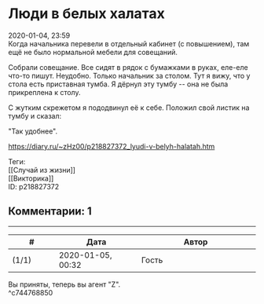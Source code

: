 Люди в белых халатах
====================

  
2020-01-04, 23:59  
 Когда начальника перевели в отдельный кабинет (с повышением), там ещё не было нормальной мебели для совещаний.   
   
 Собрали совещание. Все сидят в рядок с бумажками в руках, еле-еле что-то пишут. Неудобно. Только начальник за столом. Тут я вижу, что у стола есть приставная тумба. Я дёрнул эту тумбу -- она не была прикреплена к столу.   
   
 С жутким скрежетом я пододвинул её к себе. Положил свой листик на тумбу и сказал:   
   
 "Так удобнее".   
  
<https://diary.ru/~zHz00/p218827372_lyudi-v-belyh-halatah.htm>  
  
Теги:  
[[Случай из жизни]]  
[[Викторика]]  
ID: p218827372  


Комментарии: 1
--------------

  


---



|         #         |              Дата              |                     Автор                     |           ID           |
| --- | --- | --- | --- |
| (1/1) | 2020-01-05, 00:32 | Гость | c744768850 |

  
 Вы приняты, теперь вы агент "Z".   
 ^c744768850